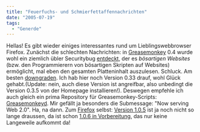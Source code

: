 ```yaml
---
title: "Feuerfuchs- und Schmierfettaffennachrichten"
date: "2005-07-19"
tags:
  - "Generde"
---
```


Hellas! Es gibt wieder einiges interessantes rund um Lieblingswebbrowser Firefox. Zunächst die schlechten Nachrichten: in [Greasemonkey](http://greasemonkey.mozdev.org/) 0.4 wurde wohl ein ziemlich übler Securitybug [entdeckt](http://mozdev.org/pipermail/greasemonkey/2005-July/004022.html), der es _bösartigen Websites_ (bzw. den Programmierern von bösartigen Skripten auf Websites) ermöglicht, mal eben den gesamten Platteninhalt auszulesen. Schluck. Am besten [downgraden](http://mozdev.org/pipermail/greasemonkey/2005-July/004032.html). Ich hab hier noch Version 0.33 drauf, wohl Glück gehabt.(Update: nein, auch diese Version ist angreifbar, also unbedingt die Version 0.3.5 von der Homepage installieren!). Deswegen empfehle ich auch gleich ein prima Repository für Greasemonkey-Scripts: [Greasemonkeyd](http://greasemonkeyed.com/). Mir gefällt ja besonders die Submessage: "Now serving Web 2.0". Ha, na dann. Zum [Firefox](http://www.mozilla.org/) selbst: [Version 1.0.5](http://www.mozilla.org/products/firefox/releases/1.0.5.html) ist ja noch nicht so lange draussen, da ist schon [1.0.6 in Vorbereitung](http://developer-test.mozilla.org/devnews/index.php/2005/07/16/106-release-candidates-testing-needed/), das nur keine Langeweile aufkommt da!
